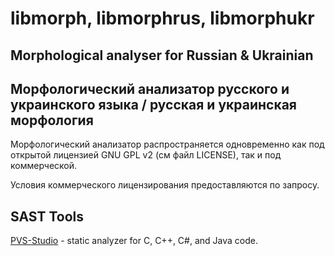 # libmorph, libmorphrus, libmorphukr

## Morphological analyser for Russian &amp; Ukrainian
## Морфологический анализатор русского и украинского языка / русская и украинская морфология

Морфологический анализатор распространяется одновременно как под открытой лицензией GNU GPL v2 (см файл LICENSE),
так и под коммерческой.

Условия коммерческого лицензирования предоставляются по запросу.

## SAST Tools

[PVS-Studio](https://pvs-studio.com/pvs-studio/?utm_source=website&utm_medium=github&utm_campaign=open_source) - static analyzer for C, C++, C#, and Java code.
